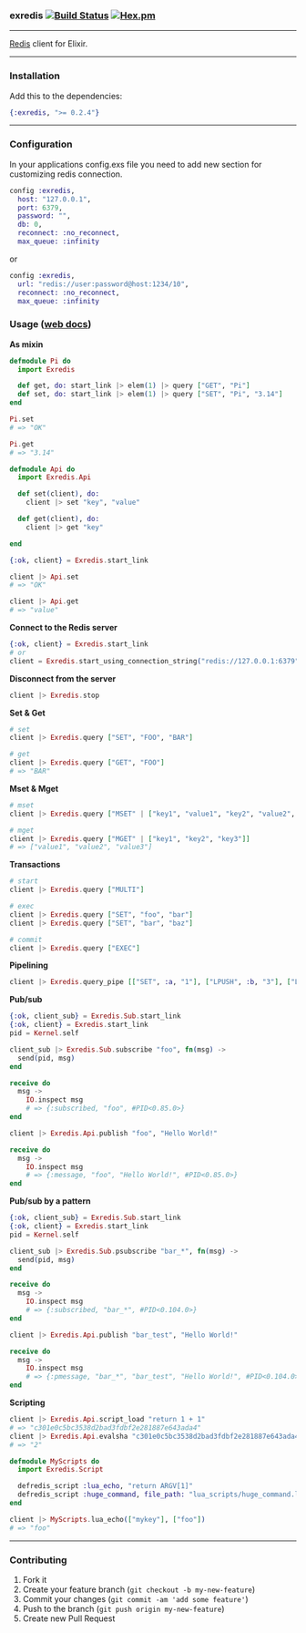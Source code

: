 ### exredis [![Build Status](https://img.shields.io/travis/artemeff/exredis.svg)](https://travis-ci.org/artemeff/exredis) [![Hex.pm](https://img.shields.io/hexpm/v/exredis.svg)](https://hex.pm/packages/exredis)

---

[Redis](http://redis.io) client for Elixir.

---

### Installation

Add this to the dependencies:

```elixir
{:exredis, ">= 0.2.4"}
```

---

### Configuration

In your applications config.exs file you need to add new section for customizing redis connection.

```elixir
config :exredis,
  host: "127.0.0.1",
  port: 6379,
  password: "",
  db: 0,
  reconnect: :no_reconnect,
  max_queue: :infinity
```

or

```elixir
config :exredis,
  url: "redis://user:password@host:1234/10",
  reconnect: :no_reconnect,
  max_queue: :infinity
```

### Usage ([web docs](http://hexdocs.pm/exredis/))

__As mixin__

```elixir
defmodule Pi do
  import Exredis

  def get, do: start_link |> elem(1) |> query ["GET", "Pi"]
  def set, do: start_link |> elem(1) |> query ["SET", "Pi", "3.14"]
end

Pi.set
# => "OK"

Pi.get
# => "3.14"
```

```elixir
defmodule Api do
  import Exredis.Api

  def set(client), do:
    client |> set "key", "value"

  def get(client), do:
    client |> get "key"

end

{:ok, client} = Exredis.start_link

client |> Api.set
# => "OK"

client |> Api.get
# => "value"
```

__Connect to the Redis server__

```elixir
{:ok, client} = Exredis.start_link
# or
client = Exredis.start_using_connection_string("redis://127.0.0.1:6379")
```

__Disconnect from the server__

```elixir
client |> Exredis.stop
```

__Set & Get__

```elixir
# set
client |> Exredis.query ["SET", "FOO", "BAR"]

# get
client |> Exredis.query ["GET", "FOO"]
# => "BAR"
```

__Mset & Mget__

```elixir
# mset
client |> Exredis.query ["MSET" | ["key1", "value1", "key2", "value2", "key3", "value3"]]

# mget
client |> Exredis.query ["MGET" | ["key1", "key2", "key3"]]
# => ["value1", "value2", "value3"]
```

__Transactions__

```elixir
# start
client |> Exredis.query ["MULTI"]

# exec
client |> Exredis.query ["SET", "foo", "bar"]
client |> Exredis.query ["SET", "bar", "baz"]

# commit
client |> Exredis.query ["EXEC"]
```

__Pipelining__

```elixir
client |> Exredis.query_pipe [["SET", :a, "1"], ["LPUSH", :b, "3"], ["LPUSH", :b, "2"]]
```

__Pub/sub__

```elixir
{:ok, client_sub} = Exredis.Sub.start_link
{:ok, client} = Exredis.start_link
pid = Kernel.self

client_sub |> Exredis.Sub.subscribe "foo", fn(msg) ->
  send(pid, msg)
end

receive do
  msg ->
    IO.inspect msg
    # => {:subscribed, "foo", #PID<0.85.0>}
end

client |> Exredis.Api.publish "foo", "Hello World!"

receive do
  msg ->
    IO.inspect msg
    # => {:message, "foo", "Hello World!", #PID<0.85.0>}
end
```

__Pub/sub by a pattern__

```elixir
{:ok, client_sub} = Exredis.Sub.start_link
{:ok, client} = Exredis.start_link
pid = Kernel.self

client_sub |> Exredis.Sub.psubscribe "bar_*", fn(msg) ->
  send(pid, msg)
end

receive do
  msg ->
    IO.inspect msg
    # => {:subscribed, "bar_*", #PID<0.104.0>}
end

client |> Exredis.Api.publish "bar_test", "Hello World!"

receive do
  msg ->
    IO.inspect msg
    # => {:pmessage, "bar_*", "bar_test", "Hello World!", #PID<0.104.0>}
end
```

__Scripting__

```elixir
client |> Exredis.Api.script_load "return 1 + 1"
# => "c301e0c5bc3538d2bad3fdbf2e281887e643ada4"
client |> Exredis.Api.evalsha "c301e0c5bc3538d2bad3fdbf2e281887e643ada4", 0, ["key1"], ["argv1"]
# => "2"

defmodule MyScripts do
  import Exredis.Script

  defredis_script :lua_echo, "return ARGV[1]"
  defredis_script :huge_command, file_path: "lua_scripts/huge_command.lua"
end

client |> MyScripts.lua_echo(["mykey"], ["foo"])
# => "foo"
```
---

### Contributing

1. Fork it
2. Create your feature branch (`git checkout -b my-new-feature`)
3. Commit your changes (`git commit -am 'add some feature'`)
4. Push to the branch (`git push origin my-new-feature`)
5. Create new Pull Request

